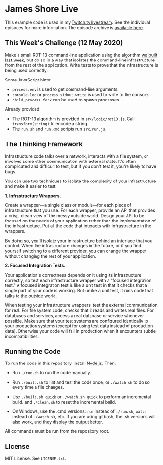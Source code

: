 James Shore Live
================

This example code is used in my [Twitch.tv livestream](https://www.twitch.tv/jamesshorelive). See the individual episodes for more information. The episode archive is [available here](https://www.jamesshore.com/Blog/Lunch-and-Learn/).


This Week's Challenge (12 May 2020)
-----------------------------------

Make a small ROT-13 command-line application using the algorithm [we built last week](https://www.jamesshore.com/Blog/Lunch-and-Learn/Incremental-TDD.html), but do so in a way that isolates the command-line infrastructure from the rest of the application. Write tests to prove that the infrastructure is being used correctly.

Some JavaScript hints:

* `process.env` is used to get command-line arguments.
* `console.log` or `process.stdout.write` is used to write to the console.
* `child_process.fork` can be used to spawn processes.

Already provided:

* The ROT-13 algorithm is provided in `src/logic/rot13.js`. Call `transform(string)` to encode a string.
* The `run.sh` and `run.cmd` scripts run `src/run.js`.


The Thinking Framework
----------------------

Infrastructure code talks over a network, interacts with a file system, or involves some other communication with external state. It's often complicated and difficult to test, but if you don't test it, you're likely to have bugs.

You can use two techniques to isolate the complexity of your infrastructure and make it easier to test:

**1. Infrastructure Wrappers.**

Create a wrapper—a single class or module—for each piece of infrastructure that you use. For each wrapper, provide an API that provides a crisp, clean view of the messy outside world. Design your API to be focused on the needs of your application rather than the implementation of the infrastructure. Put all the code that interacts with infrastructure in the wrappers.

By doing so, you'll isolate your infrastructure behind an interface that you control. When the infrastructure changes in the future, or if you find yourself switching to a different provider, you can change the wrapper without changing the rest of your application.

**2. Focused Integration Tests.**

Your application's correctness depends on it using its infrastructure correctly, so test each infrastructure wrapper with a "focused integration test." A focused integration test is like a unit test in that it checks that a single part of your code is working. But unlike a unit test, it runs code that talks to the outside world.

When testing your infrastructure wrappers, test the external communication for real. For file system code, checks that it reads and writes real files. For databases and services, access a real database or service whenever possible. Make sure that your test systems are configured identically to your production systems (except for using test data instead of production data). Otherwise your code will fail in production when it encounters subtle incompatibilities.


Running the Code
----------------

To run the code in this repository, install [Node.js](http://nodejs.org). Then:

* Run `./run.sh` to run the code manually.

* Run `./build.sh` to lint and test the code once, or `./watch.sh` to do so every time a file changes.

* Use `./build.sh quick` or `./watch.sh quick` to perform an incremental build, and `./clean.sh` to reset the incremental build.

* On Windows, use the .cmd versions: `run` instead of `./run.sh`, `watch` instead of `./watch.sh`, etc. If you are using gitbash, the .sh versions will also work, and they display the output better.

All commands must be run from the repository root.


License
-------

MIT License. See `LICENSE.txt`.